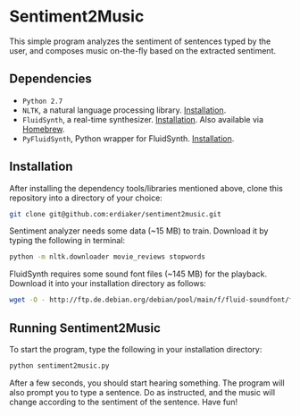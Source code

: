 Sentiment2Music
===============

This simple program analyzes the sentiment of sentences typed by the user, and
composes music on-the-fly based on the extracted sentiment.

## Dependencies

* `Python 2.7`
* `NLTK`, a natural language processing library. [Installation](http://www.nltk.org/install.html).
* `FluidSynth`, a real-time synthesizer. [Installation](http://www.fluidsynth.org/). Also available via [Homebrew](http://brew.sh/).
* `PyFluidSynth`, Python wrapper for FluidSynth. [Installation](https://github.com/MostAwesomeDude/pyfluidsynth).

## Installation
After installing the dependency tools/libraries mentioned above, clone this
repository into a directory of your choice:

```sh
git clone git@github.com:erdiaker/sentiment2music.git
```

Sentiment analyzer needs some data (~15 MB) to train. Download it by typing the
following in terminal:

```sh
python -m nltk.downloader movie_reviews stopwords
```

FluidSynth requires some sound font files (~145 MB) for the playback. Download
it into your installation directory as follows: 

```sh
wget -O - http://ftp.de.debian.org/debian/pool/main/f/fluid-soundfont/fluid-soundfont_3.1.orig.tar.gz | tar -xzf -
```

## Running Sentiment2Music
To start the program, type the following in your installation directory:

```sh
python sentiment2music.py
```

After a few seconds, you should start hearing something. The program will also
prompt you to type a sentence. Do as instructed, and the music will change
according to the sentiment of the sentence. Have fun!


